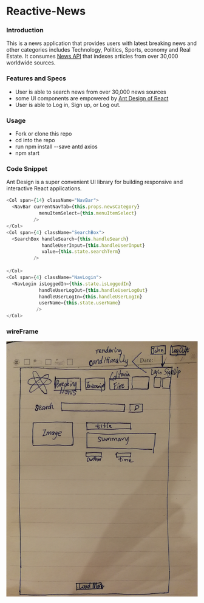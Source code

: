 # Reactive-News
### Introduction
This is a news application that provides users with latest breaking news and other
categories includes Technology, Politics, Sports, economy and Real Estate.
It consumes [News API](https://newsapi.org/docs)
that indexes articles from over 30,000 worldwide sources.

### Features and Specs
- User is able to search news from over 30,000 news sources
- some UI components are empowered by [Ant Design of React](https://github.com/ant-design/ant-design/)
- User is able to Log in, Sign up, or Log out.
### Usage
- Fork or clone this repo
- cd into the repo
- run npm install --save antd axios
- npm start
### Code Snippet
Ant Design is a super convenient UI library for building responsive and
interactive React applications.
```javascript
<Col span={14} className="NavBar">
  <NavBar currentNavTab={this.props.newsCategory}
            menuItemSelect={this.menuItemSelect}
          />
</Col>
<Col span={4} className="SearchBox">
  <SearchBox handleSearch={this.handleSearch}
             handleUserInput={this.handleUserInput}
             value={this.state.searchTerm}
          />

</Col>
<Col span={4} className="NavLogin">
  <NavLogin isLoggedIn={this.state.isLoggedIn}
            handleUserLogOut={this.handleUserLogOut}
            handleUserLogIn={this.handleUserLogIn}
            userName={this.state.userName}
           />
</Col>
```
### wireFrame
![wireframe](wireFrame.jpg)

